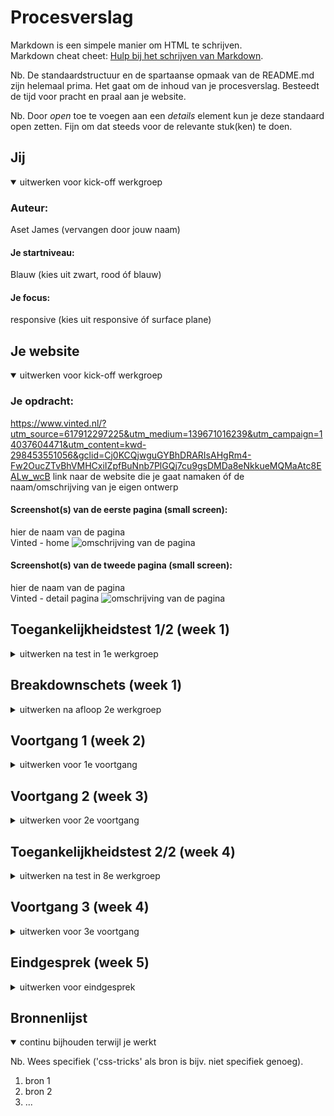 # Procesverslag
Markdown is een simpele manier om HTML te schrijven.  
Markdown cheat cheet: [Hulp bij het schrijven van Markdown](https://github.com/adam-p/markdown-here/wiki/Markdown-Cheatsheet).

Nb. De standaardstructuur en de spartaanse opmaak van de README.md zijn helemaal prima. Het gaat om de inhoud van je procesverslag. Besteedt de tijd voor pracht en praal aan je website.

Nb. Door *open* toe te voegen aan een *details* element kun je deze standaard open zetten. Fijn om dat steeds voor de relevante stuk(ken) te doen.





## Jij

<details open>
  <summary>uitwerken voor kick-off werkgroep</summary>

  ### Auteur:
  Aset James (vervangen door jouw naam)

  #### Je startniveau:
  Blauw (kies uit zwart, rood óf blauw)

  #### Je focus:
  responsive (kies uit responsive óf surface plane)
 
</details>





## Je website

<details open>
  <summary>uitwerken voor kick-off werkgroep</summary>

  ### Je opdracht:
  https://www.vinted.nl/?utm_source=617912297225&utm_medium=139671016239&utm_campaign=14037604471&utm_content=kwd-298453551056&gclid=Cj0KCQjwguGYBhDRARIsAHgRm4-Fw2OucZTvBhVMHCxiIZpfBuNnb7PlGQj7cu9gsDMDa8eNkkueMQMaAtc8EALw_wcB
  link naar de website die je gaat namaken óf de naam/omschrijving van je eigen ontwerp

  #### Screenshot(s) van de eerste pagina (small screen): 
  hier de naam van de pagina  
  Vinted - home
  <img src="readme-images/Vinted-website- klein-scherm-FED" width="375px" alt="omschrijving van de pagina">

  #### Screenshot(s) van de tweede pagina (small screen):
  hier de naam van de pagina  
  Vinted - detail pagina
  <img src="VVinted-website- klein-scherm2-FED" width="375px" alt="omschrijving van de pagina">
 
</details>



## Toegankelijkheidstest 1/2 (week 1)

<details>
  <summary>uitwerken na test in 1e werkgroep</summary>

  ### Bevindingen
  Lijst met je bevindingen die in de test naar voren kwamen:

  - De search balk blijft open staan als je de site met het toestenbord (Tab) bestuurd. Hierdoor kan de gebruiker niet meer zien wat ze doen.

  - Het tabje aan de linkerkant van site met alle catogorien kan je niet selecteren met het toetsenbord (Tab)

  - De bovenstande balkjes overlappen elkaar als ze openstaan (omdat je deze, eenmaal aangeklikt, niet meer kan sluiten).

  - De constrast voor bv. hover, focus, actives states is niet groot. Als je visuele beperkingen hebt is dit lastig te zien.

  - Zonder de search balk in acht te nemen gaat de site bedienen met een toestenbord in logische volgorde

  #### Screenreader
  Hier korte omschrijving (met indien nodig afbeeldingen)

  Hier een omschrijving van hoe het opgelost kan worden (met indien nodig afbeeldingen)


  #### Muis en Toetsenbord 
  Hier korte omschrijving (met indien nodig afbeeldingen)

  De grootste bevinding uit deze test was dat met het tabben door de site de zoekbalk en daarna de catagorie balk bleef staan. Deze kon je ook niet dmv het toestenbord weer dichtklappen. Doordat deze beide openblijven overlappen ze elkaar waardoor de gebruiker niet kan zien wat ze doen. 

  Hier een omschrijving van hoe het opgelost kan worden (met indien nodig afbeeldingen)
  Om dit op te lossen zou je het mogelijk moeten maken dat de gebruiker dit kan dichtmaken dmv een kruijse aan te klikken (met tab of iets anders). Het kan ook dat deze automatisch dicht gaat als je weg tabbed. 


  #### Motoriek (shocks, elastiekjes)
  Hier korte omschrijving (met indien nodig afbeeldingen)
  Bij de test met motoriek was het voordeel dat mijn laptop (mac os) niet zo snel naar active state ging (de knop aanklikken) met shocks. Met dit voordeel in gedachte ging het klikken op knoppen en producten best goed omdat deze een groot genoeg oppervlak hebben waarop je kan klikken. Dit is ook mede doordat je op alles kan klikken (tekst, afbeelding, buttons).

  Hier een omschrijving van hoe het opgelost kan worden (met indien nodig afbeeldingen)
  Om dit nog optimaal te maken zou je de oppervlak van klikbare items kunnen vergoten


  #### Visueel (brillen, contrast, kleurenblind, dark/light). 
  Hier korte omschrijving (met indien nodig afbeeldingen)
  Alle tekst en icoontjes is met visuele blur moeilijk te lezen. Vooral bij visual blur is het groottendeels vormen. Dit kwam bij alle visuele beperkingen terug. De constrast is simpelweg te licht om de teskt te kunnen lezen (dit in de focus, hover en active state).

  Bij tunnelvision viel een groot deel van de website weg. De gebruiker kon grootendeels alleen de linkerkant zien. Om de rest van site in beeld de brengen probeerde ze in verschillende richtingen te kijken maar vielen er delen toch uit het zicht. De tekst was alleen van dichtbij te zien.

  Bij zichtsverlies maken de vlekken het beeld wazig en moets de testpersoon "door de vlekken kijken". 
  Bij gedeeltelijk zicht had de test persoon weinig beperkingen omdat ze alles op de laptop kon zien alles er naast kwam uit zicht. 
  Bij central field loss kon ze de tekst (licht contrast) niet goed lezen.

  Bij de site testen bleek dat bij kleurenblind de gebruiker de kleur van het item kan zien in de detail balk. Omdat de site zelf weinig kleur gebruikt is vetgedrukte en zwarte tekst goed te zien. Wat wel weer terugkomt is het contrast van de tekst en sommige knoppen. 

  Hier een omschrijving van hoe het opgelost kan worden (met indien nodig afbeeldingen)
  Enkele oplosssingen zijn:
  - Tekst bold/dikgerdrukt
  - Tekst vegroten 
  - Als je op een icoon/knopje hovert het contrast verhogen (dit geld ook voor de active state)
  
  Hiernaast zou inzoomen op specifiek plekken als feature kunnen toevoegen. Misschien kan je het contrast van de hele site verhogen 

</details>



## Breakdownschets (week 1)

<details>
  <summary>uitwerken na afloop 2e werkgroep</summary>

  ### de hele pagina: 
  <img src="readme-images/dummy-plaatje.jpg" width="375px" alt="breakdown van de hele pagina">

  ### dynamisch deel (bijv menu): 
  <img src="readme-images/dummy-plaatje.jpg" width="375px" alt="breakdown van een dynamisch deel">

  ### wellicht nog een dynamisch deel (bijv filter): 
  <img src="readme-images/dummy-plaatje.jpg" width="375px" alt="breakdown van nog een dynamisch deel">

</details>





## Voortgang 1 (week 2)

<details>
  <summary>uitwerken voor 1e voortgang</summary>

  ### Stand van zaken
  hier dit ging goed & dit was lastig (neem ook screenshots op van delen van je website en code)


  ### Agenda voor meeting
  samen met je groepje opstellen

  | student 1      | student 2          | student 3    | student 4        |
  | ---            | ---                | ---          | ---              |
  | dit bespreken  | en dit             | en ik dit    | en dan ik dat    |
  | en dat ook nog | dit als er tijd is | nog een punt | dit wil ik zeker |
  | ...            | ...                | ...          | ...              |


  ### Verslag van meeting
  hier na afloop snel de uitkomsten van de meeting vastleggen

  - punt 1
  - punt 2
  - nog een punt
  - ...

</details>





## Voortgang 2 (week 3)

<details>
  <summary>uitwerken voor 2e voortgang</summary>

  ### Stand van zaken
  hier dit ging goed & dit was lastig (neem ook screenshots op van delen van je website en code)


  ### Agenda voor meeting
  samen met je groepje opstellen

  | student 1      | student 2          | student 3    | student 4        |
  | ---            | ---                | ---          | ---              |
  | dit bespreken  | en dit             | en ik dit    | en dan ik dat    |
  | en dat ook nog | dit als er tijd is | nog een punt | dit wil ik zeker |
  | ...            | ...                | ...          | ...              |


  ### Verslag van meeting
  hier na afloop snel de uitkomsten van de meeting vastleggen

  - punt 1
  - punt 2
  - nog een punt
- ...

</details>





## Toegankelijkheidstest 2/2 (week 4)

<details>
  <summary>uitwerken na test in 8e werkgroep</summary>

  ### Bevindingen
  Lijst met je bevindingen die in de test naar voren kwamen (geef ook aan wat er verbeterd is):

  #### Screenreader
  Hier korte omschrijving (met indien nodig afbeeldingen)

  Hier een omschrijving van hoe het opgelost kan worden (met indien nodig afbeeldingen)


  #### Muis en Toetsenbord 
  Hier korte omschrijving (met indien nodig afbeeldingen)

  Hier een omschrijving van hoe het opgelost kan worden (met indien nodig afbeeldingen)


  #### Motoriek (shocks, elastiekjes)
  Hier korte omschrijving (met indien nodig afbeeldingen)

  Hier een omschrijving van hoe het opgelost kan worden (met indien nodig afbeeldingen)


  #### Visueel (brillen, contrast, kleurenblind, dark/light). 
  Hier korte omschrijving (met indien nodig afbeeldingen)

  Hier een omschrijving van hoe het opgelost kan worden (met indien nodig afbeeldingen)

</details>





## Voortgang 3 (week 4)

<details>
  <summary>uitwerken voor 3e voortgang</summary>

  ### Stand van zaken
  hier dit ging goed & dit was lastig (neem ook screenshots op van delen van je website en code)


  ### Agenda voor meeting
  samen met je groepje opstellen

  | student 1      | student 2          | student 3    | student 4        |
  | ---            | ---                | ---          | ---              |
  | dit bespreken  | en dit             | en ik dit    | en dan ik dat    |
  | en dat ook nog | dit als er tijd is | nog een punt | dit wil ik zeker |
  | ...            | ...                | ...          | ...              |


  ### Verslag van meeting
  hier na afloop snel de uitkomsten van de meeting vastleggen

  - punt 1
  - punt 2
  - nog een punt
  - ...

</details>





## Eindgesprek (week 5)

<details>
  <summary>uitwerken voor eindgesprek</summary>

  ### Je uitkomst - karakteristiek screenshots:
  <img src="readme-images/dummy-plaatje.jpg" width="375px" alt="uitomst opdracht 1">


  ### Dit ging goed/Heb ik geleerd: 
  Korte omschrijving met plaatjes

  <img src="readme-images/dummy-plaatje.jpg" width="375px" alt="top">


  ### Dit was lastig/Is niet gelukt:
  Korte omschrijving met plaatjes

  <img src="readme-images/dummy-plaatje.jpg" width="375px" alt="bummer">
</details>





## Bronnenlijst

<details open>
  <summary>continu bijhouden terwijl je werkt</summary>

  Nb. Wees specifiek ('css-tricks' als bron is bijv. niet specifiek genoeg).

  1. bron 1
  2. bron 2
  3. ...

</details>
